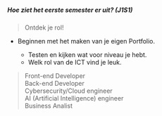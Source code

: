 ##### Hoe ziet het eerste semester er uit? (J1S1)

>Ontdek je rol!

+ Beginnen met het maken van je eigen Portfolio.

    + Testen en kijken wat voor niveau je hebt.
    + Welk rol van de ICT vind je leuk.

>Front-end Developer<br>
Back-end Developer<br>
Cybersecurity/Cloud engineer<br>
AI (Artificial Intelligence) engineer<br>
Business Analist<br>

